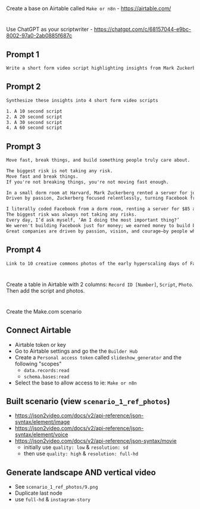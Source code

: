 #

Create a base on Airtable called `Make or n8n` - https://airtable.com/

#

Use ChatGPT as your scriptwriter - https://chatgpt.com/c/68157044-e9bc-8002-97a0-2ab0885f687c

## Prompt 1

```txt
Write a short form video script highlighting insights from Mark Zuckerberg in the early scaling days of Facebook.com
```

## Prompt 2

```txt
Synthesize these insights into 4 short form video scripts

1. A 10 second script
2. A 20 second script
3. A 30 second script
4. A 60 second script
```

## Prompt 3

```txt - Script 1
Move fast, break things, and build something people truly care about.
```

```txt - Script 2
The biggest risk is not taking any risk.
Move fast and break things.
If you're not breaking things, you're not moving fast enough.
```

```txt - Script 3
In a small dorm room at Harvard, Mark Zuckerberg rented a server for just $85 a month, coding Facebook himself. His philosophy was simple: ‘Don’t build services just for money. Earn money to build better services.’
Driven by passion, Zuckerberg focused relentlessly, turning Facebook from a dorm-room idea into a worldwide platform.
```

```txt - Script 4
I literally coded Facebook from a dorm room, renting a server for $85 a month. It wasn’t glamorous. It was relentless, dedicated work.
The biggest risk was always not taking any risks.
Every day, I’d ask myself, ‘Am I doing the most important thing?’
We weren't building Facebook just for money; we earned money to build better things.
Great companies are driven by passion, vision, and courage—by people who move fast, break rules, and focus relentlessly on their mission.
```

## Prompt 4

```txt
Link to 10 creative commons photos of the early hyperscaling days of Facebook
```

#

Create a table in Airtable with 2 columns: `Record ID [Number]`, `Script`, `Photo`. Then add the script and photos.

#

Create the Make.com scenario

## Connect Airtable

- Airtable token or key
- Go to Airtable settings and go the the `Builder Hub`
- Create a `Personal access token` called `slideshow_generator` and the following "scopes"
  - `data.records:read`
  - `schema.bases:read`
- Select the base to allow access to ie: `Make or n8n`


## Built scenario (view `scenario_1_ref_photos`)

- https://json2video.com/docs/v2/api-reference/json-syntax/element/image
- https://json2video.com/docs/v2/api-reference/json-syntax/element/voice
- https://json2video.com/docs/v2/api-reference/json-syntax/movie
  - initially use `quality: low` & `resolution: sd`
  - then use `quality: high` & `resolution: full-hd`

## Generate landscape AND vertical video

- See `scenario_1_ref_photos/9.png`
- Duplicate last node
- use `full-hd` & `instagram-story`

##